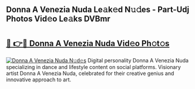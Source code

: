 ## Donna A Venezia Nuda Le𝚊k𝚎d N𝚞𝚍es - Part-Udj Photos Vid𝚎o Le𝚊ks DVBmr

# <h2><a href="http://fbde2q.evod.top/?m=Donna+A+Venezia+Nuda">🔗 👉🔴 Donna A Venezia Nuda Vid𝚎o Ph𝚘t𝚘s</a></h2>

[![Donna A Venezia Nuda N𝚞d𝚎s](https://i.imgur.com/8V9OHl7.gif)](http://fbde2q.evod.top/?m=Donna+A+Venezia+Nuda)
Digital personality Donna A Venezia Nuda specializing in dance and lifestyle content on social platforms. Visionary artist Donna A Venezia Nuda, celebrated for their creative genius and innovative approach to art. 
